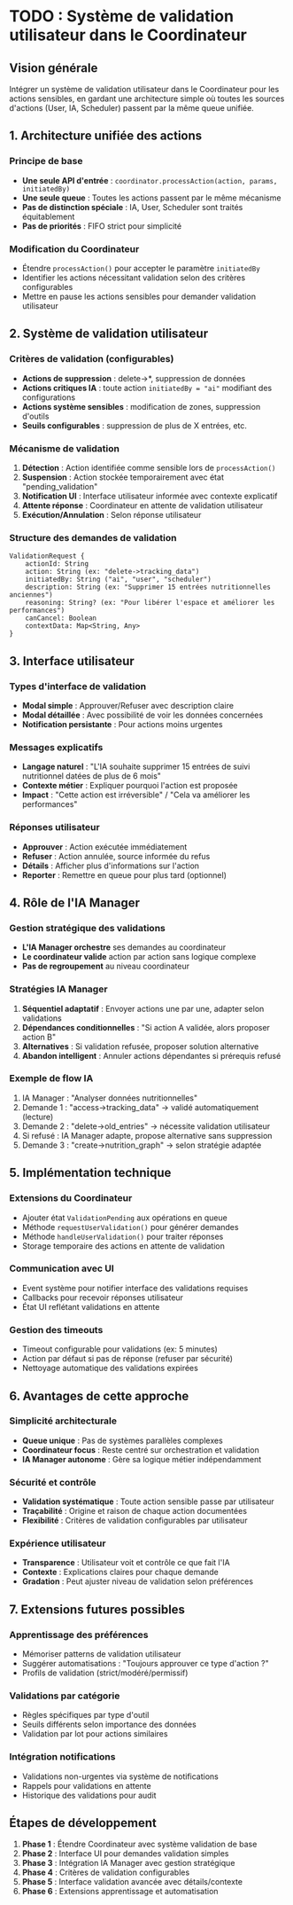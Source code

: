 # TODO : Système de validation utilisateur dans le Coordinateur

## Vision générale

Intégrer un système de validation utilisateur dans le Coordinateur pour les actions sensibles, en gardant une architecture simple où toutes les sources d'actions (User, IA, Scheduler) passent par la même queue unifiée.

## 1. Architecture unifiée des actions

### Principe de base
- **Une seule API d'entrée** : `coordinator.processAction(action, params, initiatedBy)`
- **Une seule queue** : Toutes les actions passent par le même mécanisme
- **Pas de distinction spéciale** : IA, User, Scheduler sont traités équitablement
- **Pas de priorités** : FIFO strict pour simplicité

### Modification du Coordinateur
- Étendre `processAction()` pour accepter le paramètre `initiatedBy`
- Identifier les actions nécessitant validation selon des critères configurables
- Mettre en pause les actions sensibles pour demander validation utilisateur

## 2. Système de validation utilisateur

### Critères de validation (configurables)
- **Actions de suppression** : delete->*, suppression de données
- **Actions critiques IA** : toute action `initiatedBy = "ai"` modifiant des configurations
- **Actions système sensibles** : modification de zones, suppression d'outils
- **Seuils configurables** : suppression de plus de X entrées, etc.

### Mécanisme de validation
1. **Détection** : Action identifiée comme sensible lors de `processAction()`
2. **Suspension** : Action stockée temporairement avec état "pending_validation"
3. **Notification UI** : Interface utilisateur informée avec contexte explicatif
4. **Attente réponse** : Coordinateur en attente de validation utilisateur
5. **Exécution/Annulation** : Selon réponse utilisateur

### Structure des demandes de validation
```
ValidationRequest {
    actionId: String
    action: String (ex: "delete->tracking_data")
    initiatedBy: String ("ai", "user", "scheduler")
    description: String (ex: "Supprimer 15 entrées nutritionnelles anciennes")
    reasoning: String? (ex: "Pour libérer l'espace et améliorer les performances")
    canCancel: Boolean
    contextData: Map<String, Any>
}
```

## 3. Interface utilisateur

### Types d'interface de validation
- **Modal simple** : Approuver/Refuser avec description claire
- **Modal détaillée** : Avec possibilité de voir les données concernées
- **Notification persistante** : Pour actions moins urgentes

### Messages explicatifs
- **Langage naturel** : "L'IA souhaite supprimer 15 entrées de suivi nutritionnel datées de plus de 6 mois"
- **Contexte métier** : Expliquer pourquoi l'action est proposée
- **Impact** : "Cette action est irréversible" / "Cela va améliorer les performances"

### Réponses utilisateur
- **Approuver** : Action exécutée immédiatement
- **Refuser** : Action annulée, source informée du refus
- **Détails** : Afficher plus d'informations sur l'action
- **Reporter** : Remettre en queue pour plus tard (optionnel)

## 4. Rôle de l'IA Manager

### Gestion stratégique des validations
- **L'IA Manager orchestre** ses demandes au coordinateur
- **Le coordinateur valide** action par action sans logique complexe
- **Pas de regroupement** au niveau coordinateur

### Stratégies IA Manager
1. **Séquentiel adaptatif** : Envoyer actions une par une, adapter selon validations
2. **Dépendances conditionnelles** : "Si action A validée, alors proposer action B"
3. **Alternatives** : Si validation refusée, proposer solution alternative
4. **Abandon intelligent** : Annuler actions dépendantes si prérequis refusé

### Exemple de flow IA
1. IA Manager : "Analyser données nutritionnelles"
2. Demande 1 : "access->tracking_data" → validé automatiquement (lecture)
3. Demande 2 : "delete->old_entries" → nécessite validation utilisateur
4. Si refusé : IA Manager adapte, propose alternative sans suppression
5. Demande 3 : "create->nutrition_graph" → selon stratégie adaptée

## 5. Implémentation technique

### Extensions du Coordinateur
- Ajouter état `ValidationPending` aux opérations en queue
- Méthode `requestUserValidation()` pour générer demandes
- Méthode `handleUserValidation()` pour traiter réponses
- Storage temporaire des actions en attente de validation

### Communication avec UI
- Event système pour notifier interface des validations requises
- Callbacks pour recevoir réponses utilisateur
- État UI reflétant validations en attente

### Gestion des timeouts
- Timeout configurable pour validations (ex: 5 minutes)
- Action par défaut si pas de réponse (refuser par sécurité)
- Nettoyage automatique des validations expirées

## 6. Avantages de cette approche

### Simplicité architecturale
- **Queue unique** : Pas de systèmes parallèles complexes
- **Coordinateur focus** : Reste centré sur orchestration et validation
- **IA Manager autonome** : Gère sa logique métier indépendamment

### Sécurité et contrôle
- **Validation systématique** : Toute action sensible passe par utilisateur
- **Traçabilité** : Origine et raison de chaque action documentées
- **Flexibilité** : Critères de validation configurables par utilisateur

### Expérience utilisateur
- **Transparence** : Utilisateur voit et contrôle ce que fait l'IA
- **Contexte** : Explications claires pour chaque demande
- **Gradation** : Peut ajuster niveau de validation selon préférences

## 7. Extensions futures possibles

### Apprentissage des préférences
- Mémoriser patterns de validation utilisateur
- Suggérer automatisations : "Toujours approuver ce type d'action ?"
- Profils de validation (strict/modéré/permissif)

### Validations par catégorie
- Règles spécifiques par type d'outil
- Seuils différents selon importance des données
- Validation par lot pour actions similaires

### Intégration notifications
- Validations non-urgentes via système de notifications
- Rappels pour validations en attente
- Historique des validations pour audit

## Étapes de développement

1. **Phase 1** : Étendre Coordinateur avec système validation de base
2. **Phase 2** : Interface UI pour demandes validation simples  
3. **Phase 3** : Intégration IA Manager avec gestion stratégique
4. **Phase 4** : Critères de validation configurables
5. **Phase 5** : Interface validation avancée avec détails/contexte
6. **Phase 6** : Extensions apprentissage et automatisation

